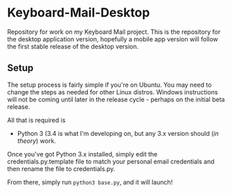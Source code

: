 # Keyboard-Mail-Desktop
Repository for work on my Keyboard Mail project. This is the repository for the desktop application version, hopefully a mobile app version will follow the first stable release of the desktop version.

## Setup

The setup process is fairly simple if you're on Ubuntu. You may need to change the steps as needed for other Linux distros. Windows instructions will not be coming until later in the release cycle - perhaps on the initial beta release.

All that is required is

* Python 3 (3.4 is what I'm developing on, but any 3.x version should (*in theory*) work.

Once you've got Python 3.x installed, simply edit the credentials.py.template file to match your personal email credentials and then rename the file to credentials.py.

From there, simply run `python3 base.py`, and it will launch!
